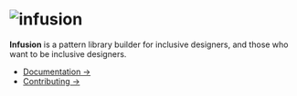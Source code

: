 # ![infusion](https://github.com/ThePacielloGroup/infusion/blob/master/static/images/logo.svg)

**Infusion** is a pattern library builder for inclusive designers, and those who want to be inclusive designers.

* [Documentation →](https://thepaciellogroup.github.io/infusion)
* [Contributing →](https://github.com/ThePacielloGroup/infusion/blob/master/CONTRIBUTING.md)
